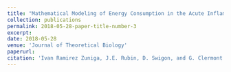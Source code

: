 ```yaml
---
title: "Mathematical Modeling of Energy Consumption in the Acute Inflammatory Response"
collection: publications
permalink: 2018-05-28-paper-title-number-3
excerpt: 
date: 2018-05-28
venue: 'Journal of Theoretical Biology'
paperurl: 
citation: 'Ivan Ramirez Zuniga, J.E. Rubin, D. Swigon, and G. Clermont. (2018). &quot;Mathematical Modeling of Energy Consumption in the Acute Inflammatory Response.&quot; <i>Submitted to Journal of Theoretical Biology</i>.'
---
```


